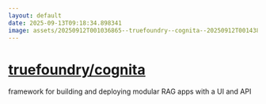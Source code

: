 ```yaml
---
layout: default
date: 2025-09-13T09:18:34.898341
image: assets/20250912T001036865--truefoundry--cognita--20250912T001438703--cropped.png
---
```


# [truefoundry/cognita](https://github.com/truefoundry/cognita)

framework for building and deploying modular RAG apps with a UI and API
